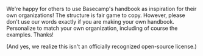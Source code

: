 We're happy for others to use Basecamp's handbook as inspiration for their own organizations! The structure is fair game to copy. However, please don't use our words exactly if you are making your own handbook. Personalize to match your own organization, including of course the examples. Thanks!

(And yes, we realize this isn't an officially recognized open-source license.)
